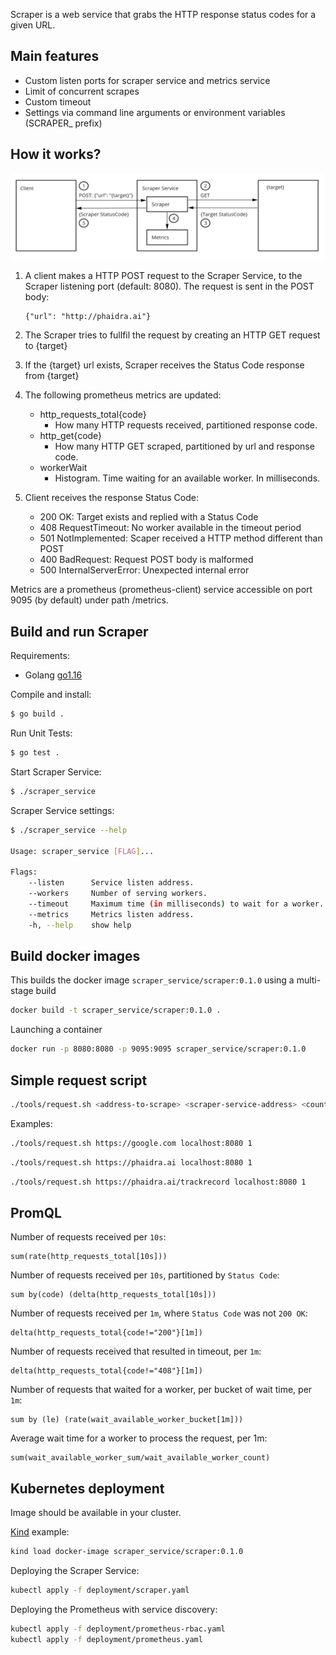 Scraper is a web service that grabs the HTTP response status codes for a given URL.

## Main features

- Custom listen ports for scraper service and metrics service
- Limit of concurrent scrapes
- Custom timeout
- Settings via command line arguments or environment variables (SCRAPER\_ prefix)

## How it works?

![Flow Diagram](website/static/img/flow-diagram.png)

1. A client makes a HTTP POST request to the Scraper Service, to the Scraper listening port (default: 8080). The request is sent in the POST body:

   ```POST Body
   {"url": "http://phaidra.ai"}
   ```

2. The Scraper tries to fullfil the request by creating an HTTP GET request to {target}

3. If the {target} url exists, Scraper receives the Status Code response from {target}

4. The following prometheus metrics are updated:

   - http_requests_total{code}
     - How many HTTP requests received, partitioned response code.
   - http_get{code}
     - How many HTTP GET scraped, partitioned by url and response code.
   - workerWait
     - Histogram. Time waiting for an available worker. In milliseconds.

5. Client receives the response Status Code:
   - 200 OK: Target exists and replied with a Status Code
   - 408 RequestTimeout: No worker available in the timeout period
   - 501 NotImplemented: Scaper received a HTTP method different than POST
   - 400 BadRequest: Request POST body is malformed
   - 500 InternalServerError: Unexpected internal error

Metrics are a prometheus (prometheus-client) service accessible on port 9095 (by default) under path /metrics.

## Build and run Scraper

Requirements:

- Golang [go1.16](https://golang.org/dl/)

Compile and install:

```bash
$ go build .
```

Run Unit Tests:

```bash
$ go test .
```

Start Scraper Service:

```bash
$ ./scraper_service
```

Scraper Service settings:

```bash
$ ./scraper_service --help

Usage: scraper_service [FLAG]...

Flags:
    --listen      Service listen address.                                 (type: string; env: SCRAPER_Listen; default: :8080)
    --workers     Number of serving workers.                              (type: uint8; env: SCRAPER_Workers; default: 2)
    --timeout     Maximum time (in milliseconds) to wait for a worker.    (type: uint64; env: SCRAPER_Timeout; default: 1000)
    --metrics     Metrics listen address.                                 (type: string; env: SCRAPER_MetricsListen; default: :9095)
    -h, --help    show help                                               (type: bool)
```

## Build docker images

This builds the docker image `scraper_service/scraper:0.1.0` using a multi-stage build

```bash
docker build -t scraper_service/scraper:0.1.0 .
```

Launching a container

```bash
docker run -p 8080:8080 -p 9095:9095 scraper_service/scraper:0.1.0
```

## Simple request script

```bash
./tools/request.sh <address-to-scrape> <scraper-service-address> <count>
```

Examples:

```bash
./tools/request.sh https://google.com localhost:8080 1
```

```bash
./tools/request.sh https://phaidra.ai localhost:8080 1
```

```bash
./tools/request.sh https://phaidra.ai/trackrecord localhost:8080 1
```

## PromQL

Number of requests received per `10s`:

```PromQL
sum(rate(http_requests_total[10s]))
```

Number of requests received per `10s`, partitioned by `Status Code`:

```PromQL
sum by(code) (delta(http_requests_total[10s]))
```

Number of requests received per `1m`, where `Status Code` was not `200 OK`:

```PromQL
delta(http_requests_total{code!="200"}[1m])
```

Number of requests received that resulted in timeout, per `1m`:

```PromQL
delta(http_requests_total{code!="408"}[1m])
```

Number of requests that waited for a worker, per bucket of wait time, per `1m`:

```PromQL
sum by (le) (rate(wait_available_worker_bucket[1m]))
```

Average wait time for a worker to process the request, per 1m:

```PromQL
sum(wait_available_worker_sum/wait_available_worker_count)
```

## Kubernetes deployment

Image should be available in your cluster.

[Kind](https://kind.sigs.k8s.io/) example:

```bash
kind load docker-image scraper_service/scraper:0.1.0
```

Deploying the Scraper Service:

```bash
kubectl apply -f deployment/scraper.yaml
```

Deploying the Prometheus with service discovery:

```bash
kubectl apply -f deployment/prometheus-rbac.yaml
kubectl apply -f deployment/prometheus.yaml
```
